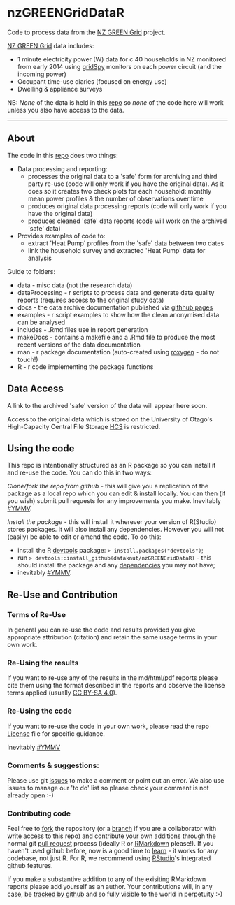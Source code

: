 # nzGREENGridDataR
Code to process data from the [NZ GREEN Grid](https://www.otago.ac.nz/centre-sustainability/research/energy/otago050285.html) project.

[NZ GREEN Grid](https://www.otago.ac.nz/centre-sustainability/research/energy/otago050285.html) data includes:

 * 1 minute electricity power (W) data for c 40 households in NZ monitored from early 2014 using [gridSpy](https://gridspy.com/) monitors on each power circuit (and the incoming power)
 * Occupant time-use diaries (focused on energy use)
 * Dwelling & appliance surveys

NB: *None* of the data is held in this [repo](https://github.com/dataknut/nzGREENGridDataR) so *none* of the code here will work unless you also have access to the data. 

----

## About

The code in this [repo](https://github.com/dataknut/nzGREENGridDataR) does two things:

 * Data processing and reporting:
    - processes the original data to a 'safe' form for archiving and third party re-use (code will only work if you have the original data). As it does so it creates two check plots for each household: monthly mean power profiles & the number of observations over time
    - produces original data processing reports (code will only work if you have the original data)
    - produces cleaned 'safe' data reports (code will work on the archived 'safe' data)
 * Provides examples of code to:
    - extract 'Heat Pump' profiles from the 'safe' data between two dates
    - link the household survey and extracted 'Heat Pump' data for analysis

Guide to folders:

 * data - misc data (not the research data)
 * dataProcessing - r scripts to process data and generate data quality reports (requires access to the original study data)
 * docs - the data archive documentation published via [githhub pages](https://dataknut.github.io/nzGREENGridDataR/)
 * examples - r script examples to show how the clean anonymised data can be analysed
 * includes - .Rmd files use in report generation
 * makeDocs - contains a makefile and a .Rmd file to produce the most recent versions of the data documentation
 * man - r package documentation (auto-created using [roxygen](https://cran.r-project.org/web/packages/roxygen2/) - do not touch!)
 * R - r code implementing the package functions
 
## Data Access

A link to the archived 'safe' version of the data will appear here soon. 

Access to the original data which is stored on the University of Otago's High-Capacity Central File Storage [HCS](https://www.otago.ac.nz/its/services/hosting/otago068353.html) is restricted.

## Using the code
This repo is intentionally structured as an R package so you can install it and re-use the code. You can do this in two ways:

*Clone/fork the repo from github* - this will give you a replication of the package as a local repo which you can edit & install locally. You can then (if you wish) submit pull requests for any improvements you make. Inevitably [#YMMV](http://en.wiktionary.org/wiki/YMMV).

*Install the package* - this will install it wherever your version of R(Studio) stores packages. It will also install any dependencies. However you will not (easily) be able to edit or amend the code. To do this:

 * install the R [devtools](http://r-pkgs.had.co.nz/git.html) package: `> install.packages("devtools")`;
 * run `> devtools::install_github(dataknut/nzGREENGridDataR)` - this should install the package and any [dependencies](http://r-pkgs.had.co.nz/description.html#dependencies) you may not have;
 * inevitably [#YMMV](http://en.wiktionary.org/wiki/YMMV).

## Re-Use and Contribution

### Terms of Re-Use

In general you can re-use the code and results provided you give appropriate attribution (citation) and retain the same usage terms in your own work.

### Re-Using the results
If you want to re-use any of the results in the md/html/pdf reports please cite them using the format described in the reports and observe the license terms applied (usually [CC BY-SA 4.0](https://creativecommons.org/licenses/by-sa/4.0/)).

### Re-Using the code

If you want to re-use the code in your own work, please read the repo [License](LICENSE) file for specific guidance. 

Inevitably [#YMMV](http://en.wiktionary.org/wiki/YMMV)

### Comments & suggestions:
Please use git [issues](https://github.com/dataknut/nzGREENGridDataR/issues) to make a comment or point out an error. We also use issues to manage our 'to do' list so please check your comment is not already open :-)
 
### Contributing code
Feel free to [fork](https://help.github.com/articles/fork-a-repo/) the repository (or a [branch](https://help.github.com/articles/about-branches/) if you are a collaborator with write access to this repo) and contribute your own additions through the normal git [pull request](https://github.com/dataknut/nzGREENGridDataR/pulls) process (ideally R or [RMarkdown](http://rmarkdown.rstudio.com/) please!). If you haven't used github before, now is a good time to [learn](https://guides.github.com/) - it works for any codebase, not just R. For R, we recommend using [RStudio](http://www.rstudio.com)'s integrated github features.

If you make a substantive addition to any of the exisiting RMarkdown reports please add yourself as an author. Your contributions will, in any case, be [tracked by github](https://help.github.com/articles/tracing-changes-in-a-file/) and so fully visible to the world in perpetuity :-)

